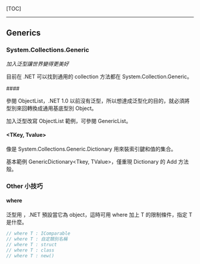 [TOC]

---

## Generics

### System.Collections.Generic

*加入泛型讓世界變得更美好*

目前在 .NET 可以找到通用的 collection 方法都在 System.Collection.Generic。

####<T>

參閱 ObjectList，.NET 1.0 以前沒有泛型，所以想達成泛型化的目的，就必須將型別來回轉換成通用基底型別 Object。

加入泛型改寫 ObjectList 範例，可參閱 GenericList<T>。

#### <TKey, Tvalue>

像是 System.Collections.Generic.Dictionary 用來裝索引鍵和值的集合。

基本範例 GenericDictionary<Tkey, TValue>，僅重現 Dictionary 的 Add 方法殼。

### Other 小技巧

#### where

泛型用 <T>，.NET 預設當它為 object，這時可用 where 加上 T 的限制條件，指定 T 是什麼。

```c#
// where T : IComparable
// where T : 自定類別名稱
// where T : struct
// where T : class
// where T : new()
```